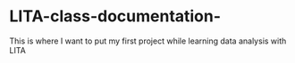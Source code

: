 # LITA-class-documentation-
This is where I want to put my first project while learning data analysis with LITA
